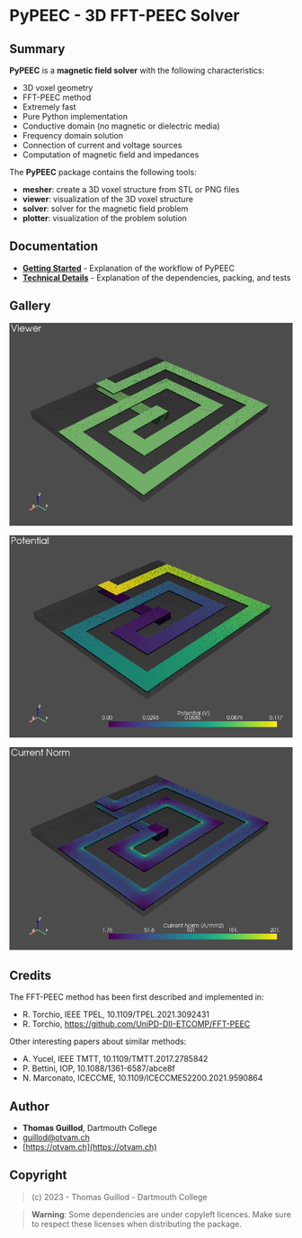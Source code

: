 # PyPEEC - 3D FFT-PEEC Solver

## Summary

**PyPEEC** is a **magnetic field solver** with the following characteristics:
* 3D voxel geometry
* FFT-PEEC method
* Extremely fast
* Pure Python implementation
* Conductive domain (no magnetic or dielectric media)
* Frequency domain solution
* Connection of current and voltage sources
* Computation of magnetic field and impedances

The **PyPEEC** package contains the following tools:
* **mesher**: create a 3D voxel structure from STL or PNG files
* **viewer**: visualization of the 3D voxel structure
* **solver**: solver for the magnetic field problem
* **plotter**: visualization of the problem solution

## Documentation

* [**Getting Started**](docs/tutorial.md) - Explanation of the workflow of PyPEEC
* [**Technical Details**](docs/technical.md) - Explanation of the dependencies, packing, and tests

## Gallery

![viewer](docs/gallery_viewer.png)

![plotter_potential](docs/gallery_plotter_potential.png)

![plotter_current](docs/gallery_plotter_current.png)

## Credits

The FFT-PEEC method has been first described and implemented in:
* R. Torchio, IEEE TPEL, 10.1109/TPEL.2021.3092431
* R. Torchio, https://github.com/UniPD-DII-ETCOMP/FFT-PEEC

Other interesting papers about similar methods:
* A. Yucel, IEEE TMTT, 10.1109/TMTT.2017.2785842
* P. Bettini, IOP, 10.1088/1361-6587/abce8f
* N. Marconato, ICECCME, 10.1109/ICECCME52200.2021.9590864

## Author

* **Thomas Guillod**, Dartmouth College
* [guillod@otvam.ch](mailto:guillod@otvam.ch)
* [https://otvam.ch](https://otvam.ch)

## Copyright

> (c) 2023 - Thomas Guillod - Dartmouth College

> **Warning**: Some dependencies are under copyleft licences.
> Make sure to respect these licenses when distributing the package.
